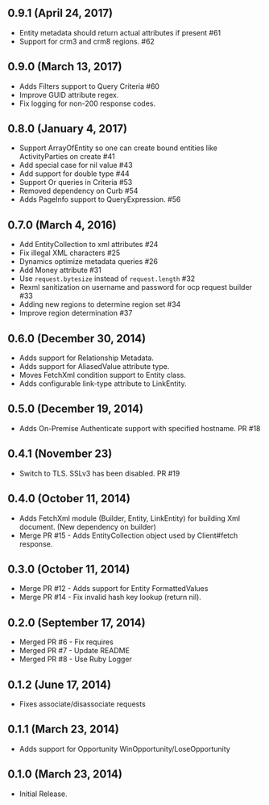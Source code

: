 ## 0.9.1 (April 24, 2017)
* Entity metadata should return actual attributes if present #61
* Support for crm3 and crm8 regions. #62

## 0.9.0 (March 13, 2017)
* Adds Filters support to Query Criteria #60
* Improve GUID attribute regex.
* Fix logging for non-200 response codes.

## 0.8.0 (January 4, 2017)
* Support ArrayOfEntity so one can create bound entities like ActivityParties on create #41
* Add special case for nil value #43
* Add support for double type #44
* Support Or queries in Criteria #53
* Removed dependency on Curb #54
* Adds PageInfo support to QueryExpression. #56

## 0.7.0 (March 4, 2016)
* Add EntityCollection to xml attributes #24
* Fix illegal XML characters #25
* Dynamics optimize metadata queries #26
* Add Money attribute #31
* Use `request.bytesize` instead of `request.length` #32
* Rexml sanitization on username and password for ocp request builder #33
* Adding new regions to determine region set #34
* Improve region determination #37

## 0.6.0 (December 30, 2014)

* Adds support for Relationship Metadata.
* Adds support for AliasedValue attribute type.
* Moves FetchXml condition support to Entity class.
* Adds configurable link-type attribute to LinkEntity.

## 0.5.0 (December 19, 2014)

* Adds On-Premise Authenticate support with specified hostname. PR #18

## 0.4.1 (November 23)

* Switch to TLS. SSLv3 has been disabled. PR #19

## 0.4.0 (October 11, 2014)

* Adds FetchXml module (Builder, Entity, LinkEntity) for building Xml document. (New dependency on builder)
* Merge PR #15 - Adds EntityCollection object used by Client#fetch response.

## 0.3.0 (October 11, 2014)

* Merge PR #12 - Adds support for Entity FormattedValues
* Merge PR #14 - Fix invalid hash key lookup (return nil).

## 0.2.0 (September 17, 2014)

*  Merged PR #6 - Fix requires
*  Merged PR #7 - Update README
*  Merged PR #8 - Use Ruby Logger

## 0.1.2 (June 17, 2014)

*   Fixes associate/disassociate requests

## 0.1.1 (March 23, 2014)

*   Adds support for Opportunity WinOpportunity/LoseOpportunity

## 0.1.0 (March 23, 2014)

*   Initial Release.

